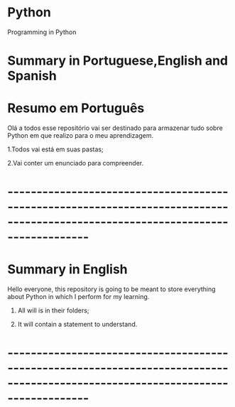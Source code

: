 # Python
Programming in Python

# Summary in Portuguese,English and Spanish
# Resumo em Português
Olá a todos esse repositório vai ser destinado para armazenar tudo sobre Python em que realizo para o meu aprendizagem.

1.Todos vai está em suas pastas;

2.Vai conter um enunciado para compreender.

# --------------------------------------------------------------------------------------------------------------------------------


# Summary in English 

Hello everyone, this repository is going to be meant to store everything about Python in which I perform for my learning.

1. All will is in their folders;

2. It will contain a statement to understand.

# --------------------------------------------------------------------------------------------------------------------------------


